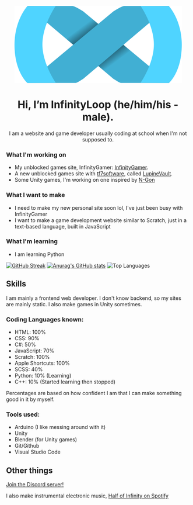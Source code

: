 <div align="center">

<img src="infinity.svg">
  
# Hi, I’m InfinityLoop (he/him/his - male).



I am a website and game developer usually coding at school when I'm not supposed to.

</div>



### What I'm working on
- My unblocked games site, InfinityGamer: [InfinityGamer](https://github.com/InfinityGamer-Game-Site/InfinityGamer).
- A new unblocked games site with [tf7software](https://github.com/tf7software), called [LupineVault](https://github.com/LupineVault).
- Some Unity games, I'm working on one inspired by [N-Gon](https://github.com/landgreen/n-gon)

### What I want to make
- I need to make my new personal site soon lol, I've just been busy with InfinityGamer
- I want to make a game development website similar to Scratch, just in a text-based language, built in JavaScript

### What I'm learning
- I am learning Python

[![GitHub Streak](https://streak-stats.demolab.com?user=InfinityLoop1&theme=transparent&hide_border=true)](https://git.io/streak-stats)
[![Anurag's GitHub stats](https://github-readme-stats.vercel.app/api?username=InfinityLoop1&show_icons=true&theme=transparent&hide_border=true)](https://github.com/anuraghazra/github-readme-stats)
![Top Languages](https://github-readme-stats.vercel.app/api/top-langs?username=infinityloop1&show_icons=true&locale=en&layout=compact&theme=transparent&hide_border=true)

## Skills
I am mainly a frontend web developer. I don't know backend, so my sites are mainly static. I also make games in Unity sometimes.
### Coding Languages known:
- HTML: 100%
- CSS: 90%
- C#: 50%
- JavaScript: 70%
- Scratch: 100%
- Apple Shortcuts: 100%
- SCSS: 40%
- Python: 10% (Learning)
- C++: 10% (Started learning then stopped)

Percentages are based on how confident I am that I can make something good in it by myself.

### Tools used:
- Arduino (I like messing around with it)
- Unity
- Blender (for Unity games)
- Git/Github
- Visual Studio Code

## Other things
[Join the Discord server!](https://discord.gg/R5GtednxZ5)

I also make instrumental electronic music, [Half of Infinity on Spotify](https://open.spotify.com/artist/6AD2E3l8Az67OnlbsWG5Fb)


<!---
InfinityLoopGames/InfinityLoopGames is a ✨ special ✨ repository because its `README.md` (this file) appears on your GitHub profile.
You can click the Preview link to take a look at your changes.
--->

